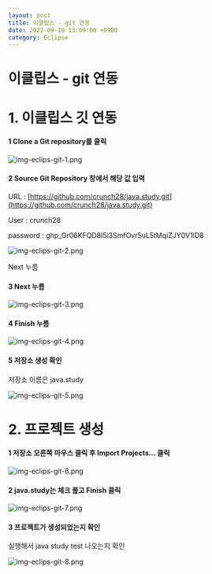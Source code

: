 ```yaml
---
layout: post
title: 이클립스 - git 연동
date: 2022-09-18 13:09:00 +0900
category: Eclipse
---
```

# 이클립스 - git 연동

# 1. 이클립스 깃 연동

#### 1 Clone a Git repository를 클릭

![img-eclips-git-1.png](/public/img/posts/eclipse-git/img-eclips-git-1.png)

#### 2 Source Git Repository 창에서 해당 값 입력

URL : [https://github.com/crunch28/java.study.git](https://github.com/crunch28/java.study.git)

User : crunch28

password : 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

![img-eclips-git-2.png](/public/img/posts/eclipse-git/img-eclips-git-2.png)

Next 누름

#### 3 Next 누름

![img-eclips-git-3.png](/public/img/posts/eclipse-git/img-eclips-git-3.png)

#### 4 Finish 누름

![img-eclips-git-4.png](/public/img/posts/eclipse-git/img-eclips-git-4.png)

#### 5 저장소 생성 확인

저장소 이름은 java.study

![img-eclips-git-5.png](/public/img/posts/eclipse-git/img-eclips-git-5.png)

# 2. 프로젝트 생성

#### 1 저장소 오른쪽 마우스 클릭 후 Import Projects… 클릭

![img-eclips-git-6.png](/public/img/posts/eclipse-git/img-eclips-git-6.png)

#### 2 java.study는 체크 풀고 Finish 클릭

![img-eclips-git-7.png](/public/img/posts/eclipse-git/img-eclips-git-7.png)

#### 3 프로젝트가 생성되었는지 확인

실행해서 java study test 나오는지 확인

![img-eclips-git-8.png](/public/img/posts/eclipse-git/img-eclips-git-8.png)